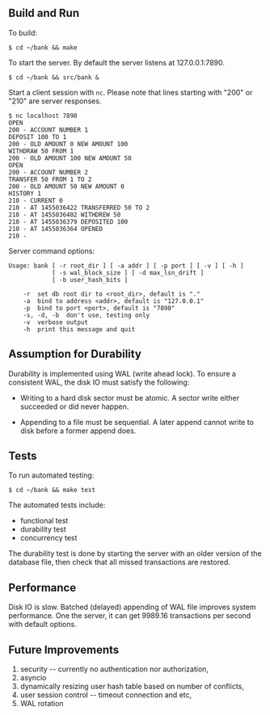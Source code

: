 ## Build and Run

To build:

    $ cd ~/bank && make

To start the server.  By default the server listens at 127.0.0.1:7890.

    $ cd ~/bank && src/bank &

Start a client session with `nc`.  Please note that lines starting
with "200" or "210" are server responses.

    $ nc localhost 7890
    OPEN
    200 - ACCOUNT NUMBER 1
    DEPOSIT 100 TO 1
    200 - OLD AMOUNT 0 NEW AMOUNT 100
    WITHDRAW 50 FROM 1
    200 - OLD AMOUNT 100 NEW AMOUNT 50
    OPEN
    200 - ACCOUNT NUMBER 2
    TRANSFER 50 FROM 1 TO 2
    200 - OLD AMOUNT 50 NEW AMOUNT 0
    HISTORY 1
    210 - CURRENT 0
    210 - AT 1455036422 TRANSFERRED 50 TO 2
    210 - AT 1455036402 WITHDREW 50
    210 - AT 1455036379 DEPOSITED 100
    210 - AT 1455036364 OPENED
    210 - 

Server command options:

    Usage: bank [ -r root_dir ] [ -a addr ] [ -p port ] [ -v ] [ -h ]
                [ -s wal_block_size ] [ -d max_lsn_drift ]
                [ -b user_hash_bits ]

        -r  set db root dir to <root_dir>, default is "."
        -a  bind to address <addr>, default is "127.0.0.1"
        -p  bind to port <port>, default is "7890"
        -s, -d, -b  don't use, testing only
        -v  verbose output
        -h  print this message and quit

## Assumption for Durability

Durability is implemented using WAL (write ahead lock).  To ensure a
consistent WAL, the disk IO must satisfy the following:

  - Writing to a hard disk sector must be atomic.  A sector write
    either succeeded or did never happen.

  - Appending to a file must be sequential.  A later append cannot
    write to disk before a former append does.

## Tests

To run automated testing:

    $ cd ~/bank && make test

The automated tests include:

  - functional test
  - durability test
  - concurrency test

The durability test is done by starting the server with an older
version of the database file, then check that all missed transactions
are restored.

## Performance

Disk IO is slow.  Batched (delayed) appending of WAL file improves
system performance.  One the server, it can get 9989.16 transactions
per second with default options.

## Future Improvements

  1. security -- currently no authentication nor authorization,
  2. asyncio
  3. dynamically resizing user hash table based on number of conflicts,
  4. user session control -- timeout connection and etc,
  5. WAL rotation
